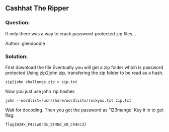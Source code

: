## Cashhat The Ripper

### Question:
If only there was a way to crack password-protected zip files...

Author: glendoodle

### Solution:
First download the file
Eventually you will get a zip folder which is password protected
Using zip2john zip, transfering the zip folder to be read as a hash.
```
zip2john challenge.zip > zip.txt
```
Now you just use john zip.hashes
```
john --wordlist=/usr/share/wordlists/rockyou.txt zip.txt
```
Wait for decoding.
Then you get the password as '123mango'
Key it in to get flag: 
```
flag{W34k_P4ssw0rds_St4Nd_n0_Ch4nc3}
```
